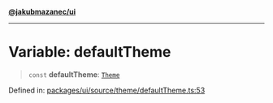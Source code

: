 [**@jakubmazanec/ui**](../README.md)

---

# Variable: defaultTheme

> `const` **defaultTheme**: [`Theme`](../type-aliases/Theme.md)

Defined in:
[packages/ui/source/theme/defaultTheme.ts:53](https://github.com/jakubmazanec/tools/blob/4a8f82fa13ce52bb52e412e9ac98b543cce14fc2/packages/ui/source/theme/defaultTheme.ts#L53)
